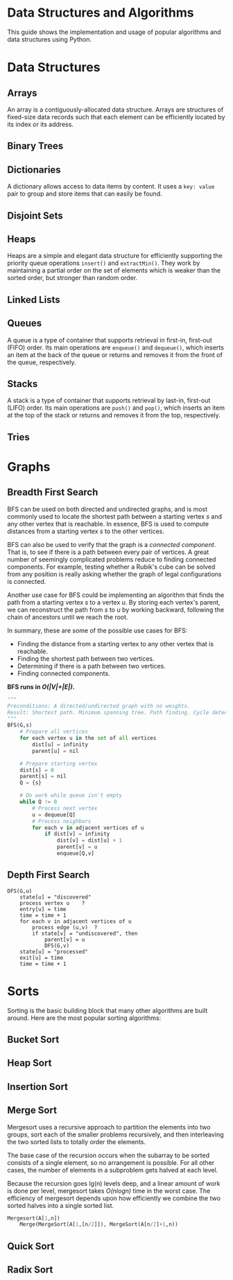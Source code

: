 # Data Structures and Algorithms
This guide shows the implementation and usage of popular algorithms and data structures using Python.

# Data Structures
## Arrays
An array is a contiguously-allocated data structure. Arrays are structures of fixed-size data records such that each element can be efficiently located by its index or its address.

## Binary Trees

## Dictionaries
A dictionary allows access to data items by content. It uses a `key: value` pair to group and store items that can easily be found.

## Disjoint Sets

## Heaps
Heaps are a simple and elegant data structure for efficiently supporting the priority queue operations `insert()` and `extractMin()`. They work by maintaining a partial order on the set of elements which is weaker than the sorted order, but stronger than random order.

## Linked Lists

## Queues
A queue is a type of container that supports retrieval in first-in, first-out (FIFO) order. Its main operations are `enqueue()` and `dequeue()`, which inserts an item at the back of the queue or returns and removes it from the front of the queue, respectively.

## Stacks
A stack is a type of container that supports retrieval by last-in, first-out (LIFO) order. Its main operations are `push()` and `pop()`, which inserts an item at the top of the stack or returns and removes it from the top, respectively.

## Tries

# Graphs
## Breadth First Search
BFS can be used on both directed and undirected graphs, and is most commonly used to locate the shortest path between a starting vertex _s_ and any other vertex that is reachable. In essence, BFS is used to compute distances from a starting vertex _s_ to the other vertices.

BFS can also be used to verify that the graph is a _connected component_. That is, to see if there is a path between every pair of vertices. A great number of seemingly complicated problems reduce to finding connected components. For example, testing whether a Rubik's cube can be solved from any position is really asking whether the graph of legal configurations is connected.

Another use case for BFS could be implementing an algorithm that finds the path from a starting vertex _s_ to a vertex _u_. By storing each vertex's parent, we can reconstruct the path from _s_ to _u_ by working backward, following the chain of ancestors until we reach the root.

In summary, these are some of the possible use cases for BFS:
- Finding the distance from a starting vertex to any other vertex that is reachable.
- Finding the shortest path between two vertices.
- Determining if there is a path between two vertices.
- Finding connected components.

**BFS runs in _O(|V|+|E|)_.**
```python
"""
Preconditions: A directed/undirected graph with no weights.
Result: Shortest path. Minimum spanning tree. Path finding. Cycle detection.
"""
BFS(G,s)
    # Prepare all vertices
    for each vertex u in the set of all vertices
        dist[u] = infinity
        parent[u] = nil

    # Prepare starting vertex
    dist[s] = 0
    parent[s] = nil
    Q = {s}

    # Do work while queue isn't empty
    while Q != 0
        # Process next vertex
        u = dequeue[Q]
        # Process neighbors
        for each v in adjacent vertices of u
            if dist[v] = infinity
                dist[v] = dist[u] + 1
                parent[v] = u
                enqueue[Q,v]
```

## Depth First Search


```
DFS(G,u)
    state[u] = "discovered"
    process vertex u    ?
    entry[u] = time
    time = time + 1
    for each v in adjacent vertices of u
        process edge (u,v)  ?
        if state[v] = "undiscovered", then
            parent[v] = u
            DFS(G,v)
    state[u] = "processed"
    exit[u] = time
    time = time + 1
```

# Sorts
Sorting is the basic building block that many other algorithms are built around. Here are the most popular sorting algorithms:

## Bucket Sort

## Heap Sort

## Insertion Sort

## Merge Sort
Mergesort uses a recursive approach to partition the elements into two groups, sort each of the smaller problems recursively, and then interleaving the two sorted lists to totally order the elements.

The base case of the recursion occurs when the subarray to be sorted consists of a single element, so no arrangement is possible. For all other cases, the number of elements in a subproblem gets halved at each level.

Because the recursion goes lg(n) levels deep, and a linear amount of work is done per level, mergesort takes _O(nlogn)_ time in the worst case. The efficiency of mergesort depends upon how efficiently we combine the two sorted halves into a single sorted list.

```python
Mergesort(A[1,n])
    Merge(MergeSort(A[1,[n/2]]), MergeSort(A[n/2]+1,n))
```

## Quick Sort

## Radix Sort